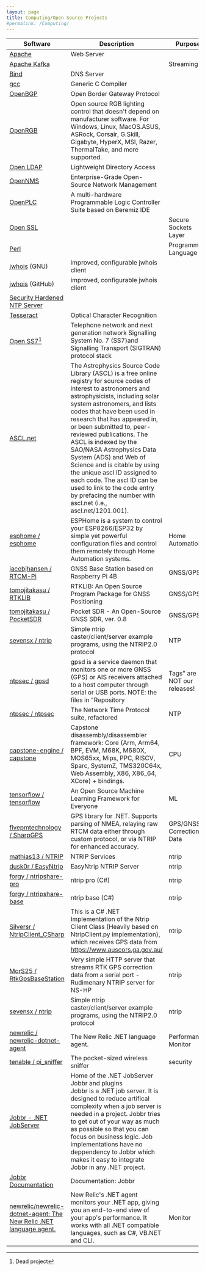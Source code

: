 ```yaml
---
layout: page
title: Computing/Open Source Projects
#permalink: /Computing/
---
```


| Software | Description | Purpose |
|----------|---------|----|
| [Apache](https://www.apache.org/) | Web Server ||
| [Apache Kafka](https://kafka.apache.org/) || Streaming |
| [Bind](https://gitlab.isc.org/isc-projects/bind9) | DNS Server ||
| [gcc](https://github.com/gcc-mirror/gcc) | Generic C Compiler ||
| [OpenBGP](https://www.openbgpd.org/) | Open Border Gateway Protocol ||
| [OpenRGB](https://gitlab.com/CalcProgrammer1/OpenRGB/-/releases/release_0.8) | Open source RGB lighting control that doesn't depend on manufacturer software. For Windows, Linux, MacOS.ASUS, ASRock, Corsair, G.Skill, Gigabyte, HyperX, MSI, Razer, ThermalTake, and more supported. ||
| [Open LDAP](https://www.openldap.org/) | Lightweight Directory Access ||
| [OpenNMS](https://github.com/OpenNMS ) | Enterprise-Grade Open-Source Network Management |
| [OpenPLC](https://openplcproject.com/) | A multi-hardware Programmable Logic Controller Suite based on Beremiz IDE ||
| [Open SSL](https://www.openssl.org) || Secure Sockets Layer |
| [Perl](https://www.perl.org/) || Programming Language |
| [jwhois](https://ftp.gnu.org/old-gnu/Manuals/jwhois-2.4/html_chapter/jwhois.html) (GNU) | improved, configurable jwhois client |
| [jwhois](https://github.com/jonasob/jwhois) (GitHub) | improved, configurable jwhois client |
| [Security Hardened NTP Server](https://gitlab.com/NTPsec) ||
| [Tesseract](https://github.com/tesseract-ocr) | Optical Character Recognition ||
| [Open SS7](http://www.openss7.org/)[^11] | Telephone network and next generation network Signalling System No. 7 (SS7)and Signalling Transport (SIGTRAN) protocol stack ||
| [ASCL.net](http://ascl.net/) | The Astrophysics Source Code Library (ASCL) is a free online registry for source codes of interest to astronomers and astrophysicists, including solar system astronomers, and lists codes that have been used in research that has appeared in, or been submitted to, peer-reviewed publications. The ASCL is indexed by the SAO/NASA Astrophysics Data System (ADS) and Web of Science and is citable by using the unique ascl ID assigned to each code. The ascl ID can be used to link to the code entry by prefacing the number with ascl.net (i.e., ascl.net/1201.001). ||
| [esphome / esphome](https://github.com/esphome/esphome) | ESPHome is a system to control your ESP8266/ESP32 by simple yet powerful configuration files and control them remotely through Home Automation systems. | Home Automation |
| [jacobjhansen / RTCM-Pi](https://github.com/jacobjhansen/RTCM-Pi) | GNSS Base Station based on Raspberry Pi 4B | GNSS/GPS |
| [tomojitakasu / RTKLIB](https://github.com/tomojitakasu/RTKLIB) | RTKLIB: An Open Source Program Package for GNSS Positioning | GNSS/GPS |
| [tomojitakasu / PocketSDR](https://github.com/tomojitakasu/PocketSDR) | Pocket SDR - An Open-Source GNSS SDR, ver. 0.8 |GNSS/GPS|
| [sevensx / ntrip](https://github.com/sevensx/ntrip) | Simple ntrip caster/client/server example programs, using the NTRIP2.0 protocol |NTP|
| [ntpsec / gpsd](https://github.com/ntpsec/gpsd) | gpsd is a service daemon that monitors one or more GNSS (GPS) or AIS receivers attached to a host computer through serial or USB ports. NOTE: the files in "Repository|Tags" are NOT our releases! |
| [ntpsec / ntpsec](https://github.com/ntpsec/ntpsec) | The Network Time Protocol suite, refactored | NTP |
| [capstone-engine / capstone](https://github.com/capstone-engine/capstone) | Capstone disassembly/disassembler framework: Core (Arm, Arm64, BPF, EVM, M68K, M680X, MOS65xx, Mips, PPC, RISCV, Sparc, SystemZ, TMS320C64x, Web Assembly, X86, X86_64, XCore) + bindings. | CPU |
| [tensorflow / tensorflow](https://github.com/tensorflow/tensorflow) | An Open Source Machine Learning Framework for Everyone | ML |
| [fivepmtechnology / SharpGPS](https://github.com/fivepmtechnology/SharpGPS) | GPS library for .NET. Supports parsing of NMEA, relaying raw RTCM data either through custom protocol, or via NTRIP for enhanced accuracy. |GPS/GNSS Correction Data|
| [mathias13 / NTRIP](https://github.com/mathias13/NTRIP) | NTRIP Services |ntrip |
| [dusk0r / EasyNtrip](https://github.com/dusk0r/EasyNtrip) | EasyNtrip NTRIP Server |ntrip |
| [forgy / ntripshare-pro](https://github.com/forgy/ntripshare-pro) | ntrip pro (C#) | ntrip |
| [forgy / ntripshare-base](https://github.com/forgy/ntripshare-base) | ntrip base (C#) | ntrip |
| [Silversr / NtripClient_CSharp](https://github.com/Silversr/NtripClient_CSharp) | This is a C# .NET Implementation of the Ntrip Client Class (Heavily based on NtripClient.py implementation), which receives GPS data from https://www.auscors.ga.gov.au/ |ntrip |
| [MorS25 / RtkGpsBaseStation](https://github.com/MorS25/RtkGpsBaseStation) | Very simple HTTP server that streams RTK GPS correction data from a serial port - Rudimenary NTRIP server for NS-HP |ntrip |
| [sevensx / ntrip](https://github.com/sevensx/ntrip) | Simple ntrip caster/client/server example programs, using the NTRIP2.0 protocol |ntrip |
| [newrelic / newrelic-dotnet-agent](https://github.com/newrelic/newrelic-dotnet-agent) | The New Relic .NET language agent.|Performance Monitor|
| [tenable / pi_sniffer](https://github.com/tenable/pi_sniffer) | The pocket-sized wireless sniffer |security |
| [Jobbr - .NET JobServer](https://github.com/jobbrIO ) | Home of the .NET JobServer Jobbr and plugins<br />Jobbr is a .NET job server. It is designed to reduce artifical complexity when a job server is needed in a project. Jobbr tries to get out of your way as much as possible so that you can focus on business logic. Job implementations have no deppendency to Jobbr which makes it easy to integrate Jobbr in any .NET project.|
| [Jobbr Documentation](https://jobbr.readthedocs.io/en/latest/index.html) | Documentation: Jobbr |
| [newrelic/newrelic-dotnet-agent: The New Relic .NET language agent.](https://github.com/newrelic/newrelic-dotnet-agent ) | New Relic's .NET agent monitors your .NET app, giving you an end-to-end view of your app's performance. It works with all .NET compatible languages, such as C#, VB.NET and CLI. | Monitor |

[^11]: Dead project
